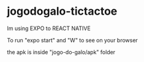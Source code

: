 # jogodogalo-tictactoe

Im using EXPO to REACT NATIVE

To run "expo start" and "W" to see on your browser

the apk is inside "jogo-do-galo/apk" folder

